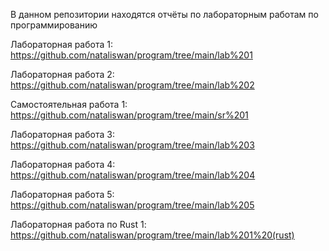 В данном репозитории находятся отчёты по лабораторным работам по программированию

Лабораторная работа 1: https://github.com/nataliswan/program/tree/main/lab%201

Лабораторная работа 2: https://github.com/nataliswan/program/tree/main/lab%202

Самостоятельная работа 1: https://github.com/nataliswan/program/tree/main/sr%201

Лабораторная работа 3: https://github.com/nataliswan/program/tree/main/lab%203

Лабораторная работа 4: https://github.com/nataliswan/program/tree/main/lab%204

Лабораторная работа 5: https://github.com/nataliswan/program/tree/main/lab%205

Лабораторная работа по Rust 1: https://github.com/nataliswan/program/tree/main/lab%201%20(rust)

